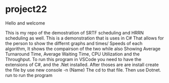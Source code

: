 # project22

Hello and welcome 

This is my repo of the demostration of SRTF scheduling  and HRRN scheduling as well. This is a demonstration that is uses in C#
That allows for the person to show the differnt graphs and times/ Speeds of each algorithm, It shows the compairson of the two while also Showing Average Turnaround Time, Average Waiting Time, CPU Utilization and the  Throughput. To run this program in VSCode you need to have the extensions of C#, and the .Net installed. After thoses are are install create the file by use new console -n (Name) The cd to that file. Then use Dotnet. run to run the program

